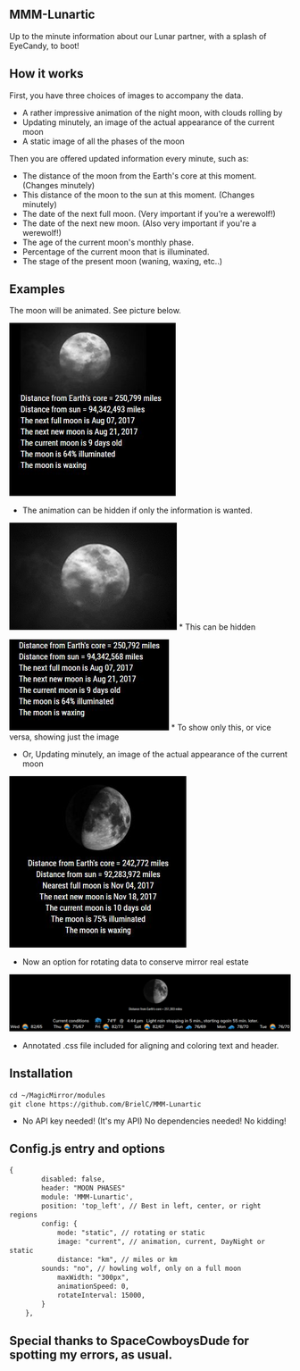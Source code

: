 ## MMM-Lunartic

Up to the minute information about our Lunar partner, with a splash of EyeCandy, to boot!

## How it works

First, you have three choices of images to accompany the data.

* A rather impressive animation of the night moon, with clouds rolling by
* Updating minutely, an image of the actual appearance of the current moon
* A static image of all the phases of the moon

Then you are offered updated information every minute, such as:

* The distance of the moon from the Earth's core at this moment. (Changes minutely)
* This distance of the moon to the sun at this moment. (Changes minutely)
* The date of the next full moon. (Very important if you're a werewolf!)
* The date of the next new moon. (Also very important if you're a werewolf!)
* The age of the current moon's monthly phase. 
* Percentage of the current moon that is illuminated.
* The stage of the present moon (waning, waxing, etc..) 

## Examples

The moon will be animated. See picture below.

![](pix/33.JPG)

* The animation can be hidden if only the information is wanted.

![](pix/moon.gif) * This can be hidden

![](pix/11.JPG) * To show only this, or vice versa, showing just the image

* Or, Updating minutely, an image of the actual appearance of the current moon

![](pix/dd.JPG)

* Now an option for rotating data to conserve mirror real estate

![](pix/rotating.gif)

* Annotated .css file included for aligning and coloring text and header.

## Installation
```
cd ~/MagicMirror/modules
git clone https://github.com/BrielC/MMM-Lunartic
```

* No API key needed! (It's my API) No dependencies needed! No kidding!


## Config.js entry and options

    {
            disabled: false,
	    	header: "MOON PHASES"
            module: 'MMM-Lunartic',
            position: 'top_left', // Best in left, center, or right regions
            config: {
                mode: "static", // rotating or static
                image: "current", // animation, current, DayNight or static
                distance: "km", // miles or km
			sounds: "no", // howling wolf, only on a full moon
                maxWidth: "300px",
                animationSpeed: 0,
                rotateInterval: 15000,
            }
        },
	

## Special thanks to SpaceCowboysDude for spotting my errors, as usual.
